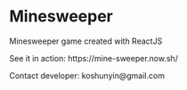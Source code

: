 # Minesweeper
<p>Minesweeper game created with ReactJS</p>
<p>See it in action: https://mine-sweeper.now.sh/</p>
<p>Contact developer: koshunyin@gmail.com</p>
